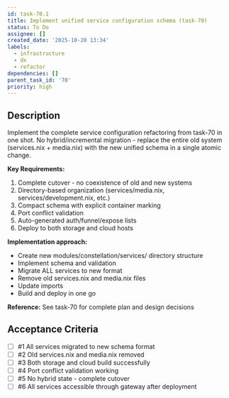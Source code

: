 ```yaml
---
id: task-70.1
title: Implement unified service configuration schema (task-70)
status: To Do
assignee: []
created_date: '2025-10-20 13:34'
labels:
  - infrastructure
  - dx
  - refactor
dependencies: []
parent_task_id: '70'
priority: high
---
```


## Description

<!-- SECTION:DESCRIPTION:BEGIN -->
Implement the complete service configuration refactoring from task-70 in one shot. No hybrid/incremental migration - replace the entire old system (services.nix + media.nix) with the new unified schema in a single atomic change.

**Key Requirements:**
1. Complete cutover - no coexistence of old and new systems
2. Directory-based organization (services/media.nix, services/development.nix, etc.)
3. Compact schema with explicit container marking
4. Port conflict validation
5. Auto-generated auth/funnel/expose lists
6. Deploy to both storage and cloud hosts

**Implementation approach:**
- Create new modules/constellation/services/ directory structure
- Implement schema and validation
- Migrate ALL services to new format
- Remove old services.nix and media.nix files
- Update imports
- Build and deploy in one go

**Reference:** See task-70 for complete plan and design decisions
<!-- SECTION:DESCRIPTION:END -->

## Acceptance Criteria
<!-- AC:BEGIN -->
- [ ] #1 All services migrated to new schema format
- [ ] #2 Old services.nix and media.nix removed
- [ ] #3 Both storage and cloud build successfully
- [ ] #4 Port conflict validation working
- [ ] #5 No hybrid state - complete cutover
- [ ] #6 All services accessible through gateway after deployment
<!-- AC:END -->
